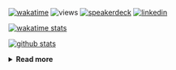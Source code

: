 [![wakatime](https://wakatime.com/badge/user/ddf27f94-292a-4343-b7eb-1143a4c6cf87.svg)](https://wakatime.com/@ddf27f94-292a-4343-b7eb-1143a4c6cf87)
![views](https://komarev.com/ghpvc/?username=chck&color=blueviolet)
[![speakerdeck](https://img.shields.io/badge/Speaker_Deck-chck-8a2be2?style=flat-square&logo=speaker-deck)](https://speakerdeck.com/chck)
[![linkedin](https://img.shields.io/badge/LinkedIn-chck-8a2be2?style=flat-square&logo=linkedin)](https://www.linkedin.com/in/chck/)

[![wakatime stats](https://github-readme-stats-nine-umber-51.vercel.app/api/wakatime?username=chck&layout=compact&count_private=true&hide_title=true&hide=Other&theme=buefy&langs_count=14)](https://wakatime.com/@chck?rank=me)

[![github stats](https://github-readme-stats-nine-umber-51.vercel.app/api?username=chck&count_private=true&show_icons=true&hide_title=true&theme=buefy)](https://github.com/anuraghazra/github-readme-stats)

<details>
  <summary><b>Read more</b></summary>
  <br>

  <!--START_SECTION:waka-->
**🐱 My GitHub Data** 

> 📦 132.7 kB Used in GitHub's Storage 
 > 
> 🏆 650 Contributions in the Year 2025
 > 
> 💼 Opted to Hire
 > 
> 📜 133 Public Repositories 
 > 
> 🔑 24 Private Repositories 
 > 
**I'm a Night 🦉** 

```text
🌞 Morning                1491 commits        █████░░░░░░░░░░░░░░░░░░░░   18.10 % 
🌆 Daytime                2418 commits        ███████░░░░░░░░░░░░░░░░░░   29.36 % 
🌃 Evening                2286 commits        ███████░░░░░░░░░░░░░░░░░░   27.75 % 
🌙 Night                  2042 commits        ██████░░░░░░░░░░░░░░░░░░░   24.79 % 
```
📅 **I'm Most Productive on Thursday** 

```text
Monday                   1455 commits        ████░░░░░░░░░░░░░░░░░░░░░   17.66 % 
Tuesday                  1350 commits        ████░░░░░░░░░░░░░░░░░░░░░   16.39 % 
Wednesday                1555 commits        █████░░░░░░░░░░░░░░░░░░░░   18.88 % 
Thursday                 1773 commits        █████░░░░░░░░░░░░░░░░░░░░   21.52 % 
Friday                   879 commits         ███░░░░░░░░░░░░░░░░░░░░░░   10.67 % 
Saturday                 521 commits         ██░░░░░░░░░░░░░░░░░░░░░░░   06.33 % 
Sunday                   704 commits         ██░░░░░░░░░░░░░░░░░░░░░░░   08.55 % 
```


📊 **This Week I Spent My Time On** 

```text
💬 Programming Languages: 
Other                    13 hrs 33 mins      ███████████████░░░░░░░░░░   59.23 % 
Python                   5 hrs 17 mins       ██████░░░░░░░░░░░░░░░░░░░   23.12 % 
Terraform                1 hr 11 mins        █░░░░░░░░░░░░░░░░░░░░░░░░   05.22 % 
TOML                     53 mins             █░░░░░░░░░░░░░░░░░░░░░░░░   03.92 % 
HCL                      30 mins             █░░░░░░░░░░░░░░░░░░░░░░░░   02.23 % 

🔥 Editors: 
Chrome                   17 hrs 7 mins       ███████████████████░░░░░░   74.75 % 
PyCharm                  3 hrs 28 mins       ████░░░░░░░░░░░░░░░░░░░░░   15.15 % 
Zed                      1 hr 43 mins        ██░░░░░░░░░░░░░░░░░░░░░░░   07.52 % 
Neovim                   20 mins             ░░░░░░░░░░░░░░░░░░░░░░░░░   01.48 % 
Obsidian                 15 mins             ░░░░░░░░░░░░░░░░░░░░░░░░░   01.11 % 
```

**I Mostly Code in Python** 

```text
Python                   47 repos            ████████░░░░░░░░░░░░░░░░░   33.57 % 
Jupyter Notebook         19 repos            ███░░░░░░░░░░░░░░░░░░░░░░   13.57 % 
Ruby                     11 repos            ██░░░░░░░░░░░░░░░░░░░░░░░   07.86 % 
HCL                      6 repos             █░░░░░░░░░░░░░░░░░░░░░░░░   04.29 % 
TypeScript               6 repos             █░░░░░░░░░░░░░░░░░░░░░░░░   04.29 % 
```



**Timeline**

![Lines of Code chart](https://raw.githubusercontent.com/chck/chck/main/assets/bar_graph.png)


 Last Updated on 2025-08-10 02:37 UTC
<!--END_SECTION:waka-->
</details>

